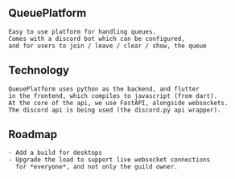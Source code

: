 ## QueuePlatform
    Easy to use platform for handling queues.
    Comes with a discord bot which can be configured,
    and for users to join / leave / clear / show, the queue
    
## Technology
    QueuePlatform uses python as the backend, and flutter
    in the frontend, which compiles to javascript (from dart).
    At the core of the api, we use FastAPI, alongside websockets.
    The discord api is being used (the discord.py api wrapper).
    
    
## Roadmap
    - Add a build for desktops
    - Upgrade the load to support live websocket connections
      for *everyone*, and not only the guild owner.
        